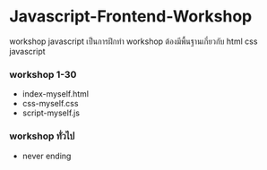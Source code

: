 # Javascript-Frontend-Workshop
workshop javascript เป็นการฝึกทำ workshop ต้องมีพื้นฐานเกี่ยวกับ html css javascript

### workshop 1-30
- index-myself.html
- css-myself.css
- script-myself.js

### workshop ทั่วไป
- never ending
